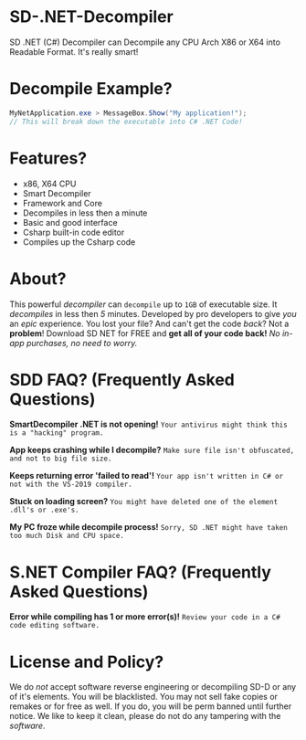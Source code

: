 # SD-.NET-Decompiler

SD .NET (C#) Decompiler can Decompile any CPU Arch X86 or X64 into Readable Format. It's really smart!

# Decompile Example?
```csharp
MyNetApplication.exe > MessageBox.Show("My application!");
// This will break down the executable into C# .NET Code!
```

# Features?
- x86, X64 CPU
- Smart Decompiler
- Framework and Core
- Decompiles in less then a minute
- Basic and good interface
- Csharp built-in code editor
- Compiles up the Csharp code

# About?
This powerful *decompiler* can `decompile` up to `1GB` of executable size. It *decompiles* in less then *5* minutes. Developed by pro developers to give *you* an *epic* experience. You lost your file? And can't get the code *back*? Not a **problem**! Download SD NET for FREE and **get all of your code back!** *No in-app purchases, no need to worry.*

# SDD FAQ? (Frequently Asked Questions)

**SmartDecompiler .NET is not opening!**
`Your antivirus might think this is a "hacking" program.`

**App keeps crashing while I decompile?**
`Make sure file isn't obfuscated, and not to big file size.`

**Keeps returning error 'failed to read'!**
`Your app isn't written in C# or not with the VS-2019 compiler.`

**Stuck on loading screen?**
`You might have deleted one of the element .dll's or .exe's.`

**My PC froze while decompile process!**
`Sorry, SD .NET might have taken too much Disk and CPU space.`

# S.NET Compiler FAQ? (Frequently Asked Questions)

**Error while compiling has 1 or more error(s)!**
`Review your code in a C# code editing software.`

# License and Policy?
We do *not* accept software reverse engineering or decompiling SD-D or any of it's elements. You will be blacklisted. You may not sell fake copies or remakes or for free as well. If you do, you will be perm banned until further notice. We like to keep it clean, please do not do any tampering with the *software*.
